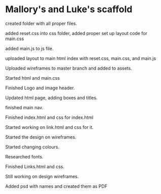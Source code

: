 # Mallory's and Luke's scaffold

created folder with all proper files.

added reset.css into css folder, added proper set up layout code for main.css

added main.js to js file.

uploaded layout to main html index with reset.css, main.css, and main.js

Uploaded wireframes to master branch and added to assets.

Started html and main.css

Finished Logo and image header.

Updated html page, adding boxes and titles. 

finished main nav.

Finished index.html and css for index.html

Started working on link.html and css for it.

Started the design on wireframes.

Started changing colours.

Researched fonts.

Finished Links.html and css.

Still working on design wireframes.

Added psd with names and created them as PDF
